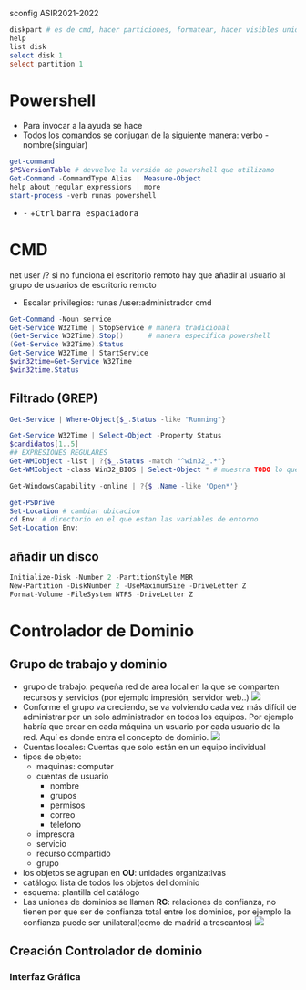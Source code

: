 sconfig
ASIR2021-2022
```powershell
diskpart # es de cmd, hacer particiones, formatear, hacer visibles unidades(montar asignando una letra)
help
list disk
select disk 1
select partition 1

```
# Powershell
* Para invocar a la ayuda se hace 
* Todos los comandos se conjugan de la siguiente manera:
	verbo - nombre(singular)
```powershell
get-command
$PSVersionTable # devuelve la versión de powershell que utilizamo
Get-Command -CommandType Alias | Measure-Object
help about_regular_expressions | more
start-process -verb runas powershell
```
- <kbd>-</kbd> +<kbd>Ctrl</kbd> <kbd>barra espaciadora</kbd>

# CMD
net user /?
si no funciona el escritorio remoto hay que añadir al usuario al grupo de usuarios de escritorio remoto
* Escalar privilegios: runas /user:administrador cmd
```powershell
Get-Command -Noun service
Get-Service W32Time | StopService # manera tradicional
(Get-Service W32Time).Stop()      # manera especifica powershell
(Get-Service W32Time).Status
Get-Service W32Time | StartService
$win32time=Get-Service W32Time
$win32time.Status

```

## Filtrado (GREP)
```powershell
Get-Service | Where-Object{$_.Status -like "Running"}

Get-Service W32Time | Select-Object -Property Status
$candidatos[1..5]
## EXPRESIONES REGULARES
Get-WMIobject -list | ?{$_.Status -match "^win32_.*"}
Get-WMIobject -class Win32_BIOS | Select-Object * # muestra TODO lo que contiene la clase
```

```powershell
Get-WindowsCapability -online | ?{$_.Name -like 'Open*'}
```
```POWERSHELL
get-PSDrive
Set-Location # cambiar ubicacion
cd Env: # directorio en el que estan las variables de entorno
Set-Location Env:
```

## añadir un disco
```Powershell
Initialize-Disk -Number 2 -PartitionStyle MBR
New-Partition -DiskNumber 2 -UseMaximumSize -DriveLetter Z
Format-Volume -FileSystem NTFS -DriveLetter Z
```
#  Controlador de Dominio
## Grupo de trabajo y dominio
* grupo de trabajo: pequeña red de area local en la que se comparten recursos y servicios (por ejemplo impresión, servidor web..)
![](grupoTrabajo.excalidraw)
* Conforme el grupo va creciendo, se va volviendo cada vez más difícil de administrar por un solo administrador en todos los equipos. Por ejemplo habría que crear en cada máquina un usuario por cada usuario de la red. Aquí es donde entra el concepto de dominio.
![](Dominio.excalidraw)
* Cuentas locales: Cuentas que solo están en un equipo individual
* tipos de objeto:
	* maquinas: computer
	* cuentas de usuario
		* nombre
		* grupos
		* permisos
		* correo
		* telefono
	* impresora
	* servicio
	* recurso compartido
	* grupo
* los objetos se agrupan en **OU**: unidades organizativas
* catálogo: lista de todos los objetos del dominio
* esquema: plantilla del catálogo
* Las uniones de dominios se llaman **RC**: relaciones de confianza, no tienen por que ser de confianza total entre los dominios, por ejemplo la confianza puede ser unilateral(como de madrid a trescantos)
![](expansiondominio.excalidraw)
## Creación Controlador de dominio
### Interfaz Gráfica